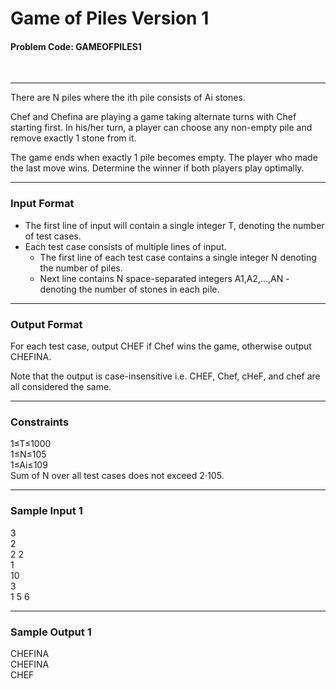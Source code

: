 # Game of Piles Version 1   
#### Problem Code: GAMEOFPILES1
<br>

*** 

There are N piles where the ith pile consists of Ai stones.

Chef and Chefina are playing a game taking alternate turns with Chef starting first.
In his/her turn, a player can choose any non-empty pile and remove exactly 1 stone from it.

The game ends when exactly 1 pile becomes empty. The player who made the last move wins.
Determine the winner if both players play optimally.

***

### Input Format
* The first line of input will contain a single integer T, denoting the number of test cases.
* Each test case consists of multiple lines of input.
  * The first line of each test case contains a single integer N denoting the number of piles.
  * Next line contains N space-separated integers A1,A2,…,AN - denoting the number of stones in each pile.

***

### Output Format
For each test case, output CHEF if Chef wins the game, otherwise output CHEFINA.

Note that the output is case-insensitive i.e. CHEF, Chef, cHeF, and chef are all considered the same.

***

### Constraints
1≤T≤1000<br>
1≤N≤105<br>
1≤Ai≤109<br>
Sum of N over all test cases does not exceed 2⋅105.

***

### Sample Input 1 
3 <br>
2<br>
2 2<br>
1<br>
10<br>
3<br>
1 5 6<br>

---

### Sample Output 1 
CHEFINA<br>
CHEFINA<br>
CHEF<br>


